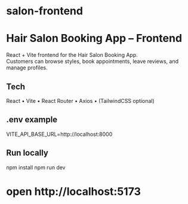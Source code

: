 # salon-frontend
# Hair Salon Booking App – Frontend

React + Vite frontend for the Hair Salon Booking App.  
Customers can browse styles, book appointments, leave reviews, and manage profiles.

## Tech
React • Vite • React Router • Axios • (TailwindCSS optional)

## .env example
VITE_API_BASE_URL=http://localhost:8000

## Run locally
npm install
npm run dev
# open http://localhost:5173
